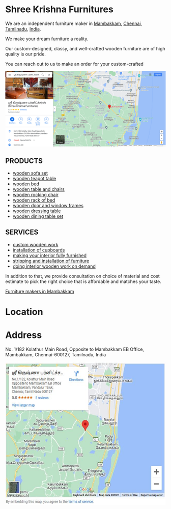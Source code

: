 # Shree Krishna Furnitures

We are an independent furniture maker in [Mambakkam](https://goo.gl/maps/nh6KuG1LJqE4eV518), [Chennai](https://goo.gl/maps/nh6KuG1LJqE4eV518), [Tamilnadu](https://goo.gl/maps/nh6KuG1LJqE4eV518), [India](https://goo.gl/maps/nh6KuG1LJqE4eV518). 

We make your dream furniture a reality. 

Our custom-designed, classy, and well-crafted wooden furniture are of high quality is our pride. 

You can reach out to us to make an order for your custom-crafted

[<img src="shree krishna furnitures.png" alt= "Shree Krishna Furnitures, Mambakkam">](https://goo.gl/maps/nh6KuG1LJqE4eV518)

## PRODUCTS 

  - [wooden sofa set](https://goo.gl/maps/nh6KuG1LJqE4eV518)
  - [wooden teapot table](https://goo.gl/maps/nh6KuG1LJqE4eV518)
  - [wooden bed](https://goo.gl/maps/nh6KuG1LJqE4eV518) 
  - [wooden table and chairs](https://goo.gl/maps/nh6KuG1LJqE4eV518) 
  - [wooden rocking chair](https://goo.gl/maps/nh6KuG1LJqE4eV518)
  - [wooden rack of bed](https://goo.gl/maps/nh6KuG1LJqE4eV518) 
  - [wooden door and window frames](https://goo.gl/maps/nh6KuG1LJqE4eV518) 
  - [wooden dressing table](https://goo.gl/maps/nh6KuG1LJqE4eV518) 
  - [wooden dining table set](https://goo.gl/maps/nh6KuG1LJqE4eV518)


## SERVICES

- [custom wooden work](https://goo.gl/maps/nh6KuG1LJqE4eV518)
- [installation of cupboards](https://goo.gl/maps/nh6KuG1LJqE4eV518)
- [making your interior fully furnished](https://goo.gl/maps/nh6KuG1LJqE4eV518)
- [stripping and installation of furniture](https://goo.gl/maps/nh6KuG1LJqE4eV518)
- [doing interior wooden work on demand](https://goo.gl/maps/nh6KuG1LJqE4eV518)


In addition to that, we provide consultation on choice of material and cost estimate to pick the right choice that is affordable and matches your taste.

[Furniture makers in Mambakkam](https://shreekrishnafurnitures.business.site/?m=true)

<!--
# Posts

[<img src="" width="600" height="450">](https://shreekrishnafurnitures.business.site/posts/3282109414242888612?hl=en-GB)


<iframe src="https://shreekrishnafurnitures.business.site/posts/3692961493040802793?hl=en-GB" width="600" height="450" style="border:0;" allowfullscreen="" loading="lazy" referrerpolicy="no-referrer-when-downgrade"></iframe>

<iframe src="https://shreekrishnafurnitures.business.site/posts/7275180138446570663?hl=en-GB" width="600" height="450" style="border:0;" allowfullscreen="" loading="lazy" referrerpolicy="no-referrer-when-downgrade"></iframe>

<iframe src="https://shreekrishnafurnitures.business.site/posts/5906016248105413037?hl=en-GB" width="600" height="450" style="border:0;" allowfullscreen="" loading="lazy" referrerpolicy="no-referrer-when-downgrade"></iframe>

<iframe src="https://shreekrishnafurnitures.business.site/posts/1399626676994709796?hl=en-GB" width="600" height="450" style="border:0;" allowfullscreen="" loading="lazy" referrerpolicy="no-referrer-when-downgrade"></iframe>

<iframe src="https://shreekrishnafurnitures.business.site/posts/8018310706614267161?hl=en-GB" width="600" height="450" style="border:0;" allowfullscreen="" loading="lazy" referrerpolicy="no-referrer-when-downgrade"></iframe>
-->

# Location

# Address

No. 1/182 Kolathur Main Road, 
Opposite to Mambakkam EB Office, 
Mambakkam, 
Chennai-600127,
Tamilnadu, India

[<img src="map.JPG" alt= "Shree Krishna Furnitures, Mambakkam Map" width="600px" height="450px">](https://goo.gl/maps/nh6KuG1LJqE4eV518)

<!-- 
<a href="https://goo.gl/maps/nh6KuG1LJqE4eV518">furniture maker in chennai, chennai, tamilnadu, india, asia</a>
<a href="https://goo.gl/maps/nh6KuG1LJqE4eV518">furniture makers in chennai, chennai, tamilnadu, india, asia</a>
<a href="https://goo.gl/maps/nh6KuG1LJqE4eV518">wooden furniture maker in chennai, chennai, tamilnadu, india, asia</a>
<a href="https://goo.gl/maps/nh6KuG1LJqE4eV518">wooden furniture maker in chennai, chennai, tamilnadu, india, asia</a>
<a href="https://goo.gl/maps/nh6KuG1LJqE4eV518">wooden furniture maker in mambakkam, chennai, chennai, tamilnadu, india, asia</a>
<a href="https://goo.gl/maps/nh6KuG1LJqE4eV518">wooden furniture maker in mambakkam, chennai, tamilnadu, india, south east asia, chennai, tamilnadu, india, asia</a>
<a href="https://goo.gl/maps/nh6KuG1LJqE4eV518">wooden furniture maker in tamilnadu, chennai, tamilnadu, india, asia</a>
<a href="https://goo.gl/maps/nh6KuG1LJqE4eV518">wooden furniture maker in india, chennai, tamilnadu, india, asia</a>
<a href="https://goo.gl/maps/nh6KuG1LJqE4eV518">wooden furniture maker in south east asia, chennai, tamilnadu, india, asia</a>
<a href="https://goo.gl/maps/nh6KuG1LJqE4eV518">wooden furniture maker near kelambakkam, chennai, tamilnadu, india, asia</a>
<a href="https://goo.gl/maps/nh6KuG1LJqE4eV518">wooden furniture maker near keerapakkam, chennai, tamilnadu, india, asia</a>
<a href="https://goo.gl/maps/nh6KuG1LJqE4eV518">wooden furniture maker near mambakkam, chennai, tamilnadu, india, asia</a>
<a href="https://goo.gl/maps/nh6KuG1LJqE4eV518">wooden furniture maker near iiitdm, kandigai, chennai, tamilnadu, india, asia</a>
<a href="https://goo.gl/maps/nh6KuG1LJqE4eV518">wooden furniture maker near police quatres, melakottaiyoor, chennai, tamilnadu, india, asia</a>
<a href="https://goo.gl/maps/nh6KuG1LJqE4eV518">wooden furniture maker near vandaloor, chennai, tamilnadu, india, asia</a>
<a href="https://goo.gl/maps/nh6KuG1LJqE4eV518">wooden furniture maker near pudhupakkam, chennai, tamilnadu, india, asia</a>
<a href="https://goo.gl/maps/nh6KuG1LJqE4eV518">wooden furniture maker near thiruporur, chennai, tamilnadu, india, asia</a>
<a href="https://goo.gl/maps/nh6KuG1LJqE4eV518">wooden furniture maker near ottiampakkam, chennai, tamilnadu, india, asia</a>
<a href="https://goo.gl/maps/nh6KuG1LJqE4eV518">wooden furniture maker near ponmar, chennai, tamilnadu, india, asia</a>
<a href="https://goo.gl/maps/nh6KuG1LJqE4eV518">wooden furniture maker near vengappaakkam, chennai, tamilnadu, india, asia</a>
<a href="https://goo.gl/maps/nh6KuG1LJqE4eV518">wooden furniture maker near semmencheri, chennai, tamilnadu, india, asia</a>
<a href="https://goo.gl/maps/nh6KuG1LJqE4eV518">wooden furniture maker near sirucheri, chennai, tamilnadu, india, asia</a>
<a href="https://goo.gl/maps/nh6KuG1LJqE4eV518">wooden furniture maker near tambaram, chennai, tamilnadu, india, asia</a>
<a href="https://goo.gl/maps/nh6KuG1LJqE4eV518">wooden furniture maker near thazhambur, chennai, tamilnadu, india, asia</a>
<a href="https://goo.gl/maps/nh6KuG1LJqE4eV518">wooden furniture maker near padur, chennai, tamilnadu, india, asia</a>
<a href="https://goo.gl/maps/nh6KuG1LJqE4eV518">wooden furniture maker near kazhipadur, chennai, tamilnadu, india, asia</a>
<a href="https://goo.gl/maps/nh6KuG1LJqE4eV518">wooden furniture maker near kovalam, chennai, chennai, tamilnadu, india, asia</a>
<a href="https://goo.gl/maps/nh6KuG1LJqE4eV518">wooden furniture maker near chettinadu hospital, chennai, tamilnadu, india, asia</a>
<a href="https://goo.gl/maps/nh6KuG1LJqE4eV518">wooden furniture maker near sipcot, sirucheri, chennai, tamilnadu, india, asia</a>
<a href="https://goo.gl/maps/nh6KuG1LJqE4eV518">wooden furniture maker near navalur, chennai, tamilnadu, india, asia</a>
<a href="https://goo.gl/maps/nh6KuG1LJqE4eV518">wooden furniture maker near karapakkam, chennai, tamilnadu, india, asia</a>
<a href="https://goo.gl/maps/nh6KuG1LJqE4eV518">wooden furniture maker near okkiam thoraipakkam, chennai, tamilnadu, india, asia</a>
<a href="https://goo.gl/maps/nh6KuG1LJqE4eV518">wooden furniture maker near perumbakkam, chennai, tamilnadu, india, asia</a>
<a href="https://goo.gl/maps/nh6KuG1LJqE4eV518">wooden furniture maker near medavakkam, chennai, tamilnadu, india, asia</a>
<a href="https://goo.gl/maps/nh6KuG1LJqE4eV518">wooden furniture maker in kelambakkam-vandalur road, chennai, tamilnadu, india, asia</a>
<a href="https://goo.gl/maps/nh6KuG1LJqE4eV518">wooden furniture maker near rathinamangalam, chennai, tamilnadu, india, asia</a>
<a href="https://goo.gl/maps/nh6KuG1LJqE4eV518">wooden furniture maker near sri lakshmi kuberar koil, chennai, tamilnadu, india, asia</a>
<a href="https://goo.gl/maps/nh6KuG1LJqE4eV518">wooden furniture maker near tamilnadu sports academy, chennai, tamilnadu, india, asia</a>
<a href="https://goo.gl/maps/nh6KuG1LJqE4eV518">how to go to shree krishna furnitures, mambakkam from adyar, chennai, tamilnadu, india, asia</a>
<a href="https://goo.gl/maps/nh6KuG1LJqE4eV518">how to go to shree krishna furnitures, mambakkam from kelambakkam, chennai, tamilnadu, india, asia</a>
<a href="https://goo.gl/maps/nh6KuG1LJqE4eV518">how to go to shree krishna furnitures, mambakkam from chennai, chennai, tamilnadu, india, asia</a>
<a href="https://goo.gl/maps/nh6KuG1LJqE4eV518">how to go to shree krishna furnitures, mambakkam from chrompet, chennai, tamilnadu, india, asia</a>
<a href="https://goo.gl/maps/nh6KuG1LJqE4eV518">how to go to shree krishna furnitures, mambakkam from tambaram, chennai, tamilnadu, india, asia</a>
<a href="https://goo.gl/maps/nh6KuG1LJqE4eV518">how to go to shree krishna furnitures, mambakkam from guindy, chennai, tamilnadu, india, asia</a>
<a href="https://goo.gl/maps/nh6KuG1LJqE4eV518">how to go to shree krishna furnitures, mambakkam from iitdm murugamangalam, chennai, tamilnadu, india, asia</a>
<a href="https://goo.gl/maps/nh6KuG1LJqE4eV518">how to go to shree krishna furnitures, mambakkam from iitdm murugamangalam, chennai, tamilnadu, india, asia</a>
<a href="https://goo.gl/maps/nh6KuG1LJqE4eV518">how to go to shree krishna furnitures, mambakkam from tidel park, chennai, tamilnadu, india, asia</a>
<a href="https://goo.gl/maps/nh6KuG1LJqE4eV518">how to go to shree krishna furnitures, mambakkam from velacherry, chennai, tamilnadu, india, asia</a>
<a href="https://goo.gl/maps/nh6KuG1LJqE4eV518">how to go to shree krishna furnitures, mambakkam from t nagar, chennai, tamilnadu, india, asia</a>
<a href="https://goo.gl/maps/nh6KuG1LJqE4eV518">how to go to shree krishna furnitures, mambakkam from thiruvanmiyur, chennai, tamilnadu, india, asia</a>
<a href="https://goo.gl/maps/nh6KuG1LJqE4eV518">how to go to shree krishna furnitures, mambakkam from ecr, chennai, tamilnadu, india, asia</a>
<a href="https://goo.gl/maps/nh6KuG1LJqE4eV518">how to go to shree krishna furnitures, mambakkam from srp tools, chennai, tamilnadu, india, asia</a>
<a href="https://goo.gl/maps/nh6KuG1LJqE4eV518">how to go to shree krishna furnitures, mambakkam from kandhanchavadi, chennai, tamilnadu, india, asia</a>
<a href="https://goo.gl/maps/nh6KuG1LJqE4eV518">how to go to shree krishna furnitures, mambakkam from perungudi, chennai, tamilnadu, india, asia</a>
<a href="https://goo.gl/maps/nh6KuG1LJqE4eV518">how to go to shree krishna furnitures, mambakkam from thoraipakkam, chennai, tamilnadu, india, asia</a>
<a href="https://goo.gl/maps/nh6KuG1LJqE4eV518">how to go to shree krishna furnitures, mambakkam from mettukuppam, chennai, tamilnadu, india, asia</a>
<a href="https://goo.gl/maps/nh6KuG1LJqE4eV518">how to go to shree krishna furnitures, mambakkam from omr, chennai, tamilnadu, india, asia</a>
<a href="https://goo.gl/maps/nh6KuG1LJqE4eV518">how to go to shree krishna furnitures, mambakkam from gst road, chennai, tamilnadu, india, asia</a>
<a href="https://goo.gl/maps/nh6KuG1LJqE4eV518">how to go to shree krishna furnitures, mambakkam from lb road, chennai, tamilnadu, india, asia</a>
<a href="https://goo.gl/maps/nh6KuG1LJqE4eV518">how to go to shree krishna furnitures, mambakkam from rajivgandhi salai, chennai, tamilnadu, india, asia</a>
<a href="https://goo.gl/maps/nh6KuG1LJqE4eV518">how to go to shree krishna furnitures, mambakkam from mudichur, chennai, tamilnadu, india, asia</a>
<a href="https://goo.gl/maps/nh6KuG1LJqE4eV518">how to go to shree krishna furnitures, mambakkam from pallavaram, chennai, tamilnadu, india, asia</a>
<a href="https://goo.gl/maps/nh6KuG1LJqE4eV518">how to go to shree krishna furnitures, mambakkam from pammal, chennai, tamilnadu, india, asia</a>
<a href="https://goo.gl/maps/nh6KuG1LJqE4eV518">how to go to shree krishna furnitures, mambakkam from pallikaranai, chennai, tamilnadu, india, asia</a>
<a href="https://goo.gl/maps/nh6KuG1LJqE4eV518">how to go to shree krishna furnitures, mambakkam from sathankuppam, chennai, tamilnadu, india, asia</a>
<a href="https://goo.gl/maps/nh6KuG1LJqE4eV518">how to go to shree krishna furnitures, mambakkam from nemilicherri, chennai, tamilnadu, india, asia</a>
<a href="https://goo.gl/maps/nh6KuG1LJqE4eV518">how to go to shree krishna furnitures, mambakkam from injampakkam, chennai, tamilnadu, india, asia</a>
<a href="https://goo.gl/maps/nh6KuG1LJqE4eV518">how to go to shree krishna furnitures, mambakkam from muttukaadu, chennai, tamilnadu, india, asia</a>
<a href="https://goo.gl/maps/nh6KuG1LJqE4eV518">how to go to shree krishna furnitures, mambakkam from mayajaal, chennai, tamilnadu, india, asia</a>
<a href="https://goo.gl/maps/nh6KuG1LJqE4eV518">how to go to shree krishna furnitures, mambakkam from hcl, shozhingalnallur, chennai, tamilnadu, india, asia</a>
<a href="https://goo.gl/maps/nh6KuG1LJqE4eV518">how to go to shree krishna furnitures, mambakkam from pudupakkam anjaneyar koil, chennai, tamilnadu, india, asia</a>
<a href="https://goo.gl/maps/nh6KuG1LJqE4eV518">how to go to shree krishna furnitures, mambakkam from mambakkam eb office, chennai, tamilnadu, india, asia</a>
<a href="https://goo.gl/maps/nh6KuG1LJqE4eV518">how to go to shree krishna furnitures, mambakkam from arun excello project mambakkam, chennai, tamilnadu, india, asia</a>
<a href="https://goo.gl/maps/nh6KuG1LJqE4eV518">how to go to shree krishna furnitures, mambakkam from thirisoolam, chennai, tamilnadu, india, asia, chennai, tamilnadu, india, asia</a>
<a href="https://goo.gl/maps/nh6KuG1LJqE4eV518">how to go to shree krishna furnitures, mambakkam from , chennai, tamilnadu, india, asia</a>
<a href="https://goo.gl/maps/nh6KuG1LJqE4eV518">best furniture shops in mambakkam, chennai, tamilnadu, india, asia</a>
<a href="https://goo.gl/maps/nh6KuG1LJqE4eV518">wooden furniture shops in mambakkam, chennai, tamilnadu, india, asia</a>
-->
